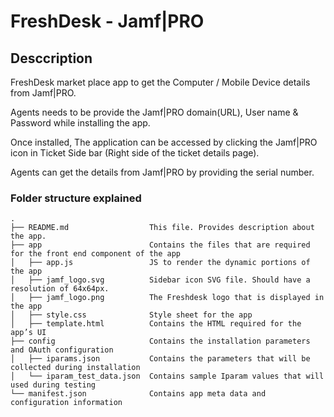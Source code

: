 # FreshDesk - Jamf|PRO

## Desccription

FreshDesk market place app to get the Computer / Mobile Device details from Jamf|PRO.

Agents needs to be provide the Jamf|PRO domain(URL), User name & Password while installing the app.

Once installed, The application can be accessed by clicking the Jamf|PRO icon in Ticket Side bar (Right side of the ticket details page).

Agents can get the details from Jamf|PRO by providing the serial number.

### Folder structure explained

    .
    ├── README.md                  This file. Provides description about the app.
    ├── app                        Contains the files that are required for the front end component of the app
    │   ├── app.js                 JS to render the dynamic portions of the app
    │   ├── jamf_logo.svg          Sidebar icon SVG file. Should have a resolution of 64x64px.
    │   ├── jamf_logo.png          The Freshdesk logo that is displayed in the app
    │   ├── style.css              Style sheet for the app
    │   ├── template.html          Contains the HTML required for the app’s UI
    ├── config                     Contains the installation parameters and OAuth configuration
    │   ├── iparams.json           Contains the parameters that will be collected during installation
    │   └── iparam_test_data.json  Contains sample Iparam values that will used during testing
    └── manifest.json              Contains app meta data and configuration information
